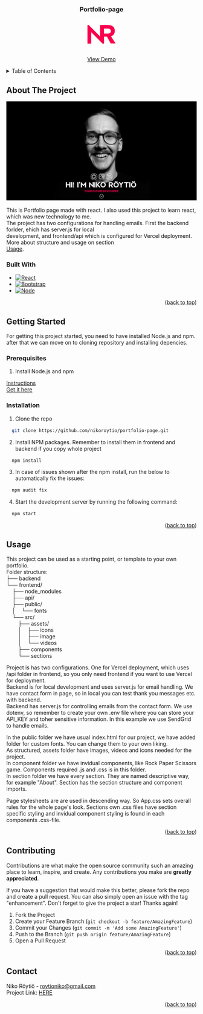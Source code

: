 <!-- Improved compatibility of back to top link: See: https://github.com/othneildrew/Best-README-Template/pull/73 -->
<a name="readme-top"></a>



<br />
<div align="center">
  
  <a href="https://github.com/nikoroytio/portfolio-page">
  </a>

<h3 align="center">Portfolio-page</h3>
 <img src="/frontend/public/FAVICON.ico" alt="Logo" width="80" height="80">
  <p align="center">
   <a href="https://nikoroytio.com" target="_blank" rel=”noopener noreferrer”>View Demo</a>
  </p>
</div>



<!-- TABLE OF CONTENTS -->
<details>
  <summary>Table of Contents</summary>
  <ol>
    <li>
      <a href="#about-the-project">About The Project</a>
      <ul>
        <li><a href="#built-with">Built With</a></li>
      </ul>
    </li>
    <li>
      <a href="#getting-started">Getting Started</a>
      <ul>
        <li><a href="#prerequisites">Prerequisites</a></li>
        <li><a href="#installation">Installation</a></li>
      </ul>
    </li>
    <li><a href="#usage">Usage</a></li>
    <li><a href="#contributing">Contributing</a></li>
    <li><a href="#contact">Contact</a></li>
  </ol>
</details>



<!-- ABOUT THE PROJECT -->
## About The Project

[![Product Name Screen Shot][product-screenshot]](https://roytioniko.com)  

This is Portfolio page made with react. I also used this project to learn react, which was new technology to me.  
The project has two configurations for handling emails. First the backend forlder, ehich has server.js for local  
development, and frontend/api which is configured for Vercel deployment.  More about structure and usage on section  
<a href="#usage">Usage</a>.





### Built With

* [![React][React.js]][React-url]
* [![Bootstrap][Bootstrap.com]][Bootstrap-url]
* [![Node][Node.js]][Node-url]
<p align="right">(<a href="#readme-top">back to top</a>)</p>



<!-- GETTING STARTED -->
## Getting Started

For getting this project started, you need to have installed Node.js and npm. 
after that we can move on to cloning repository and installing depencies.

### Prerequisites

1. Install Node.js and npm

  <a href="https://docs.npmjs.com/downloading-and-installing-node-js-and-npm">Instructions</a>
  </br>
  <a href="https://nodejs.org/en/download">Get it here</a>

### Installation

1. Clone the repo
  ```sh
    git clone https://github.com/nikoroytio/portfolio-page.git
  ```
2. Install NPM packages. Remember to install them in frontend and backend if you copy whole project  
  ```sh
    npm install
  ```
3. In case of issues shown after the npm install, run the below to automatically fix the issues:
  ```sh
    npm audit fix
  ```
4. Start the development server by running the following command:
  ```sh
    npm start
  ```

<p align="right">(<a href="#readme-top">back to top</a>)</p>



<!-- USAGE EXAMPLES -->
## Usage

This project can be used as a starting point, or template to your own portfolio.  
Folder structure:  
├── backend  
└── frontend/  
&nbsp;&nbsp;&nbsp;&nbsp;├── node_modules  
&nbsp;&nbsp;&nbsp;&nbsp;├── api/  
&nbsp;&nbsp;&nbsp;&nbsp;├── public/  
&nbsp;&nbsp;&nbsp;&nbsp;│ &nbsp;&nbsp;  └── fonts  
&nbsp;&nbsp;&nbsp;&nbsp;└── src/  
&nbsp;&nbsp;&nbsp;&nbsp;&nbsp;&nbsp;&nbsp;&nbsp;├── assets/  
&nbsp;&nbsp;&nbsp;&nbsp;&nbsp;&nbsp;&nbsp;&nbsp;│ &nbsp;&nbsp;  ├── icons  
&nbsp;&nbsp;&nbsp;&nbsp;&nbsp;&nbsp;&nbsp;&nbsp;│ &nbsp;&nbsp;  ├── image  
&nbsp;&nbsp;&nbsp;&nbsp;&nbsp;&nbsp;&nbsp;&nbsp;│ &nbsp;&nbsp;  └── videos  
&nbsp;&nbsp;&nbsp;&nbsp;&nbsp;&nbsp;&nbsp;&nbsp;├── components  
&nbsp;&nbsp;&nbsp;&nbsp;&nbsp;&nbsp;&nbsp;&nbsp;└── sections  
      
Project is has two configurations. One for Vercel deployment, which uses /api folder in frontend, so you only need frontend if you want to use Vercel for deployment.  
Backend is for local development and uses server.js for email handling. We have contact form in page, so in local you can test thank you messages etc. with backend.  
Backend has server.js for controlling emails from the contact form. We use dotenv, so remember to create your own .env file where you can store your API_KEY and toher sensitive information. In this example we use SendGrid to handle emails.  
  
In the public folder we have usual index.html for our project, we have added folder for custom fonts. You can change them to your own liking.  
As structured, assets folder have images, videos and icons needed for the project.  
In component folder we have invidual components, like Rock Paper Scissors game. Components required .js and .css is in this folder.  
In section folder we have every section. They are named descriptive way, for example "About". Section has the section structure and component imports.  

Page stylesheets are are used in descending way. So App.css sets overall rules for the whole page's look. Sections own .css files have section specific styling and invidual component styling is found in each components .css-file.  
   

<p align="right">(<a href="#readme-top">back to top</a>)</p>  


<!-- CONTRIBUTING -->
## Contributing

Contributions are what make the open source community such an amazing place to learn, inspire, and create. Any contributions you make are **greatly appreciated**.

If you have a suggestion that would make this better, please fork the repo and create a pull request. You can also simply open an issue with the tag "enhancement".
Don't forget to give the project a star! Thanks again!

1. Fork the Project
2. Create your Feature Branch (`git checkout -b feature/AmazingFeature`)
3. Commit your Changes (`git commit -m 'Add some AmazingFeature'`)
4. Push to the Branch (`git push origin feature/AmazingFeature`)
5. Open a Pull Request

<p align="right">(<a href="#readme-top">back to top</a>)</p>

<!-- CONTACT -->
## Contact

Niko Röytiö - roytioniko@gmail.com  
Project Link: <a href="https://github.com/nikoroytio/portfolio-page">HERE</a>

<p align="right">(<a href="#readme-top">back to top</a>)</p>


<!-- MARKDOWN LINKS & IMAGES -->
<!-- https://www.markdownguide.org/basic-syntax/#reference-style-links -->
[React.js]: https://img.shields.io/badge/React-20232A?style=for-the-badge&logo=react&logoColor=61DAFB
[React-url]: https://reactjs.org/
[Bootstrap.com]: https://img.shields.io/badge/Bootstrap-563D7C?style=for-the-badge&logo=bootstrap&logoColor=white
[Bootstrap-url]: https://getbootstrap.com
[Node.js]: https://img.shields.io/badge/node.js-6DA55F?style=for-the-badge&logo=node.js&logoColor=white
[Node-url]: https://nodejs.org/en
[product-screenshot]: frontend/src/assets/image/screenshot.PNG

